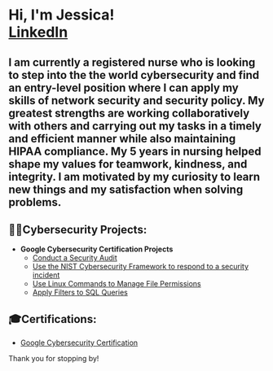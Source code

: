 <h1>Hi, I'm Jessica!   <br/><a href="https://www.linkedin.com/in/trieujessica/">LinkedIn</a> </h1>
<h2>
I am currently a registered nurse who is looking to step into the the world cybersecurity and find an entry-level position where I can apply my skills of network security and security policy. My greatest strengths are working collaboratively with others and carrying out my tasks in a timely and efficient manner while also maintaining HIPAA compliance. My 5 years in nursing helped shape my values for teamwork, kindness, and integrity. I am motivated by my curiosity to learn new things and my satisfaction when solving problems. </h2>


<h2>👨‍💻Cybersecurity Projects:</h2> 

- <b>Google Cybersecurity Certification Projects </b>
  - [Conduct a Security Audit](https://github.com/jessica-trieu/GCSCAudit)
  - [Use the NIST Cybersecurity Framework to respond to a security incident](https://github.com/jessica-trieu/GCSC-IncidentReport)
  - [Use Linux Commands to Manage File Permissions](https://github.com/jessica-trieu/GCSC-LinuxPermissions)
  - [Apply Filters to SQL Queries](https://github.com/jessica-trieu/GCSC-SQLQueries/)

<h2>🎓Certifications:</h2> 

- [Google Cybersecurity Certification](https://www.credly.com/badges/568a7631-fb12-4043-b6b3-dc33d9a60c5e/public_url)


Thank you for stopping by!


<!--
**joshmadakor1/joshmadakor1** is a ✨ _special_ ✨ repository because its `README.md` (this file) appears on your GitHub profile.

Here are some ideas to get you started:

- 🔭 I’m currently working on ...
- 🌱 I’m currently learning ...
- 👯 I’m looking to collaborate on ...
- 🤔 I’m looking for help with ...
- 💬 Ask me about ...
- 📫 How to reach me: ...
- 😄 Pronouns: ...
- ⚡ Fun fact: ...
-->
